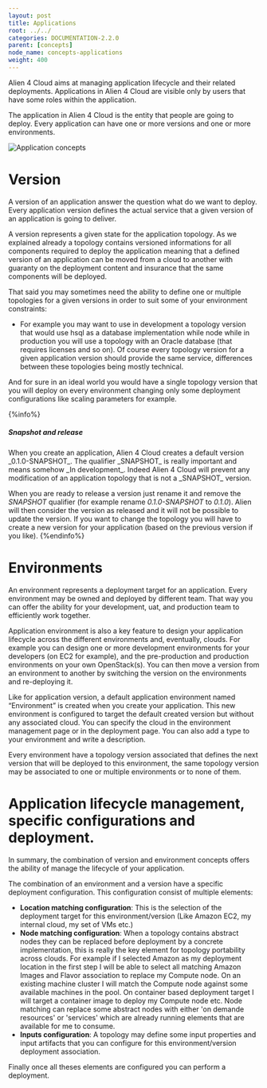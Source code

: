 ```yaml
---
layout: post
title: Applications
root: ../../
categories: DOCUMENTATION-2.2.0
parent: [concepts]
node_name: concepts-applications
weight: 400
---
```


Alien 4 Cloud aims at managing application lifecycle and their related deployments. Applications in Alien 4 Cloud are visible only by users that have some roles within the application.

The application in Alien 4 Cloud is the entity that people are going to deploy. Every application can have one or more versions and one or more environments.

![Application concepts](../images/2.2.0/concepts/application_relations.png)

# Version

A version of an application answer the question what do we want to deploy. Every application version defines the actual service that a given version of an application is going to deliver.

A version represents a given state for the application topology. As we explained already a topology contains versioned informations for all components required to deploy the application meaning that a defined version of an application can be moved from a cloud to another with guaranty on the deployment content and insurance that the same components will be deployed.

That said you may sometimes need the ability to define one or multiple topologies for a given versions in order to suit some of your environment constraints:
 - For example you may want to use in development a topology version that would use hsql as a database implementation while node while in production you will use a topology with an Oracle database (that requires licenses and so on).
Of course every topology version for a given application version should provide the same service, differences between these topologies being mostly technical.

And for sure in an ideal world you would have a single topology version that you will deploy on every environment changing only some deployment configurations like scaling parameters for example.

{%info%}
<h5>Snapshot and release</h5>
When you create an application, Alien 4 Cloud creates a default version _0.1.0-SNAPSHOT_. The qualifier _SNAPSHOT_ is really important and means somehow _In development_. Indeed Alien 4 Cloud will prevent any modification of an application topology that is not a _SNAPSHOT_ version.

When you are ready to release a version just rename it and remove the _SNAPSHOT_ qualifier (for example rename _0.1.0-SNAPSHOT_ to _0.1.0_). Alien will then consider the version as released and it will not be possible to update the version. If you want to change the topology you will have to create a new version for your application (based on the previous version if you like).
{%endinfo%}

# Environments

An environment represents a deployment target for an application. Every environment may be owned and deployed by different team. That way you can offer the ability for your development, uat, and production team to efficiently work together.

Application environment is also a key feature to design your application lifecycle across the different environments and, eventually, clouds. For example you can design one or more development environments for your developers (on EC2 for example), and the pre-production and production environments on your own OpenStack(s). You can then move a version from an environment to another by switching the version on the environments and re-deploying it.

Like for application version, a default application environment named “Environment” is created when you create your application. This new environment is configured to target the default created version but without any associated cloud. You can specify the cloud in the environment management page or in the deployment page. You can also add a type to your environment and write a description.

Every environment have a topology version associated that defines the next version that will be deployed to this environment, the same topology version may be associated to one or multiple environments or to none of them.

# Application lifecycle management, specific configurations and deployment.

In summary, the combination of version and environment concepts offers the ability of manage the lifecycle of your application.

The combination of an environment and a version have a specific deployment configuration. This configuration consist of multiple elements:
 - __Location matching configuration__: This is the selection of the deployment target for this environment/version (Like Amazon EC2, my internal cloud, my set of VMs etc.)
 - __Node matching configuration__: When a topology contains abstract nodes they can be replaced before deployment by a concrete implementation, this is really the key element for topology portability across clouds. For example if I selected Amazon as my deployment location in the first step I will be able to select all matching Amazon Images and Flavor association to replace my Compute node. On an existing machine cluster I will match the Compute node against some available machines in the pool. On container based deployment target I will target a container image to deploy my Compute node etc.
 Node matching can replace some abstract nodes with either 'on demande resources' or 'services' which are already running elements that are available for me to consume.
 - __Inputs configuration__: A topology may define some input properties and input artifacts that you can configure for this environment/version deployment association.

 Finally once all theses elements are configured you can perform a deployment.
